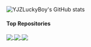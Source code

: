 <!-- 
**YJZLuckyBoy/YJZLuckyBoy** is a ✨ _special_ ✨ repository because its `README.md` (this file) appears on your GitHub profile.

Here are some ideas to get you started:

- 🔭 I’m currently working on ...
- 🌱 I’m currently learning ...
- 👯 I’m looking to collaborate on ...
- 🤔 I’m looking for help with ...
- 💬 Ask me about ...
- 📫 How to reach me: ...
- 😄 Pronouns: ...
- ⚡ Fun fact: ... -->


![YJZLuckyBoy's GitHub stats](https://github-readme-stats.vercel.app/api?username=YJZLuckyBoy&show_icons=true&theme=blue-green)

#### Top Repositories

<a href="https://github.com/YJZLuckyBoy/liorf">
  <img align="center" src="https://github-readme-stats.vercel.app/api/pin/?username=YJZLuckyBoy&repo=liorf&theme=chartreuse-dark" />
</a>
<a href="https://github.com/YJZLuckyBoy/liorf_localization">
  <img align="center" src="https://github-readme-stats.vercel.app/api/pin/?username=YJZLuckyBoy&repo=liorf_localization&theme=chartreuse-dark" />
</a>
<a href="https://github.com/YJZLuckyBoy/lviorf">
  <img align="center" src="https://github-readme-stats.vercel.app/api/pin/?username=YJZLuckyBoy&repo=lviorf&theme=chartreuse-dark" />
</a>